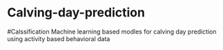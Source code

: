 # Calving-day-prediction
#Calssification Machine learning based modles for calving day prediction using activity based behavioral data
